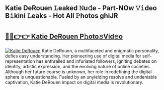 ## Katie DeRouen 𝙻eaked 𝙽u𝚍e - Part-NOw 𝚅𝚒deo B𝚒kini 𝙻eaks - Hot All 𝙿hotos ghiJR

# <h2><a href="http://ld3vf6.urlbe.top/?page=Katie+DeRouen">🔗🔗👉👉 Katie DeRouen P𝚑oto𝚜Vid𝚎o</a></h2>

[![Katie DeRouen](https://i.imgur.com/eBuTRDB.gif)](http://ld3vf6.urlbe.top/?page=Katie+DeRouen)
Katie DeRouen, a multifaceted and enigmatic personality, defies easy understanding. Her pioneering use of digital media for self-representation has enthralled and infuriated followers, igniting debates on identity, artistic expression, and the evolving nature of online societies. Although her future course is unknown, her role in redefining the digital sphere is unquestionable. Fueled by an unyielding resolve and undeniable captivation, Katie DeRouen impact on digital media is revolutionary.
